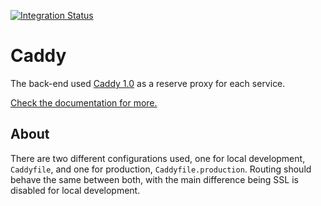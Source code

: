 [![Integration Status](https://github.com/jhburns/ExperienceCapture/workflows/Caddy/badge.svg)](https://github.com/jhburns/ExperienceCapture/actions?query=workflow%3A%22Caddy%22)

# Caddy

The back-end used [Caddy 1.0](https://caddyserver.com/v1/) as a reserve proxy for each service.

[Check the documentation for more.](https://caddyserver.com/v1/docs)

## About

There are two different configurations used, one for local development, `Caddyfile`,
and one for production, `Caddyfile.production`. Routing should behave the same between
both, with the main difference being SSL is disabled for local development.
